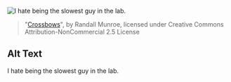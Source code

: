 ![I hate being the slowest guy in the lab.](https://imgs.xkcd.com/comics/crossbows.png)
> "[Crossbows](https://xkcd.com/564/)", by Randall Munroe, licensed under Creative Commons Attribution-NonCommercial 2.5 License

## Alt Text
I hate being the slowest guy in the lab.
